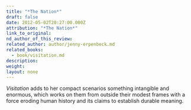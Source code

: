 ```yaml
---
title: "*The Nation*"
draft: false
date: 2012-05-02T20:27:00.000Z
attribution: "*The Nation*"
link_to_original:
nd_author_of_this_review:
related_author: author/jenny-erpenbeck.md
related_books:
  - book/visitation.md
description:
weight:
layout: none
---
```

*Visitation* adds to her compact scenarios something intangible and enormous, which works on them from outside their modest frames with a force eroding human history and its claims to establish durable meaning.

